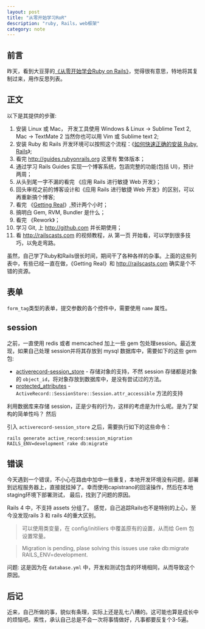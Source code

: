 ```yaml
---
layout: post
title: "从零开始学习RoR"
description: "ruby, Rails，web框架"
category: note
---
```


## 前言

昨天，看到大豆芽的[《从零开始学会Ruby on Rails》](http://dadouya.coding.io/rubyonrails/2)，觉得很有意思，特地将其复制过来，用作反思列表。

## 正文

以下是其提供的步骤: 

1.  安装 Linux 或 Mac， 开发工具使用 Windows & Linux -> Sublime Text 2, Mac -> TextMate 2 当然你也可以用 Vim 或 Sublime text 2;
1.  安装 Ruby 和 Rails 开发环境可以按照这个流程：《[如何快速正确的安装 Ruby, Rails](http://ruby-china.org/wiki/install_ruby_guide)》;
1.  看完 http://guides.rubyonrails.org 这里有 繁体版本；
1.  通过学习 Rails Guides 实现一个博客系统，包涵完整的功能(包括 UI)，预计两周；
1.  从头到尾一字不漏的看完 《应用 Rails 进行敏捷 Web 开发》；
1.  回头审视之前的博客设计和《应用 Rails 进行敏捷 Web 开发》的区别，可以再重新搞个博客;
1.  看完 《[Getting Real](http://gettingreal.37signals.com/GR_chn.php)》,预计两个小时；
1.  搞明白 Gem, RVM, Bundler 是什么；
1.  看完 《Rework》；
1.  学习 Git, 上 http://github.com 并长期使用；
1.  看 http://railscasts.com 的视频教程，从 第一页 开始看，可以学到很多技巧，以免走弯路。

虽然，自己学了Ruby和Rails很长时间，期间干了各种各样的杂事。上面的这些列表中，有些已经一直在做，《Getting Real》和 http://railscasts.com 确实是个不错的资源。

## 表单

`form_tag`类型的表单，提交参数的各个控件中，需要使用 `name` 属性。

## session

之前，一直使用 redis 或者 memcached 加上一些 gem 包处理session。最近发现，如果自己处理 session并将其存放到 mysql 数据库中，需要如下的这些 gem 包: 

* [activerecord-session_store](https://rubygems.org/gems/activerecord-session_store) - 存储对象的支持，不然 session 存储都是对象的 `object_id`，将对象存放到数据库中，是没有尝试过的方法。
* [protected_attributes](https://github.com/rails/protected_attributes) - `ActiveRecord::SessionStore::Session.attr_accessible` 方法的支持

利用数据库来存储 session，正是少有的行为，这样的考虑是为什么呢。是为了架构的简单性吗？ 然后

引入 `activerecord-session_store` 之后，需要执行如下的这些命令：

```
rails generate active_record:session_migration
RAILS_ENV=development rake db:migrate
```

## 错误

今天遇到一个错误，不小心在路由中加中一些重复，本地开发环境没有问题，部署到远程服务器上，直接就挂掉了。幸而使用capistrano的回滚操作，然后在本地staging环境下部署测试，
最后，找到了问题的原因。

Rails 4 中，不支持 assets 分组了。 感觉，自己追踪Rails也不是特别的上心，至今没发现rails 3 和 rails 4的重大区别。

> 可以使用类变量，在 config/initiliers 中覆盖原有的设置，从而给 Gem 包设置常量。

> Migration is pending, plase solving this issues use rake db:migrate RAILS_ENV=development.

问题: 这是因为在 `database.yml` 中，开发和测试包含的环境相同，从而导致这个原因。

## 后记

近来，自己所做的事，貌似有条理，实际上还是乱七八糟的。这可能也算是成长中的烦恼吧。索性，承认自己总是不会一次将事情做好，凡事都要反复个3-5遍。
